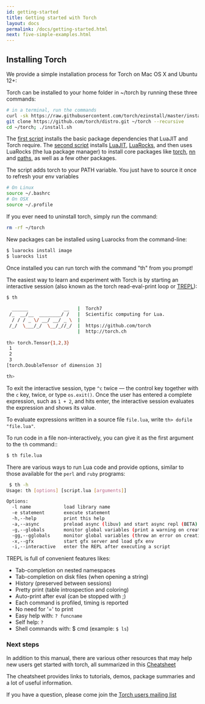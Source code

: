 ```yaml
---
id: getting-started
title: Getting started with Torch
layout: docs
permalink: /docs/getting-started.html
next: five-simple-examples.html
---
```


## Installing Torch

We provide a simple installation process for Torch on Mac OS X and Ubuntu 12+:

Torch can be installed to your home folder in ~/torch by running these three commands:

```bash
# in a terminal, run the commands
curl -sk https://raw.githubusercontent.com/torch/ezinstall/master/install-deps | bash
git clone https://github.com/torch/distro.git ~/torch --recursive
cd ~/torch; ./install.sh
```

The [first script](https://raw.githubusercontent.com/torch/ezinstall/master/install-deps) 
installs the basic package dependencies that LuaJIT and Torch require. 
The [second script](https://raw.githubusercontent.com/torch/distro/master/install.sh) 
installs [LuaJIT](http://luajit.org/luajit.html), [LuaRocks](http://luarocks.org/), 
and then uses LuaRocks (the lua package manager) to install core packages like
[torch](https://github.com/torch/torch7/blob/master/README.md), 
[nn](https://github.com/torch/nn/blob/master/README.md) and 
[paths](https://github.com/torch/paths/blob/master/README.md), as well as a few other packages. 

The script adds torch to your PATH variable. You just have to source it once to refresh your env variables

```bash
# On Linux
source ~/.bashrc
# On OSX
source ~/.profile
```

If you ever need to uninstall torch, simply run the command:

```bash
rm -rf ~/torch
```

New packages can be installed using Luarocks from the command-line:

```bash
$ luarocks install image
$ luarocks list
```

Once installed you can run torch with the command "th" from you prompt!

The easiest way to learn and experiment with Torch is by starting an
interactive session (also known as the torch read-eval-print loop or [TREPL](https://github.com/torch/trepl/blob/master/README.md)):

```bash
$ th
 
  ______             __   |  Torch7                                   
 /_  __/__  ________/ /   |  Scientific computing for Lua.         
  / / / _ \/ __/ __/ _ \  |                                           
 /_/  \___/_/  \__/_//_/  |  https://github.com/torch   
                          |  http://torch.ch            
			  
th> torch.Tensor{1,2,3}
 1
 2
 3
[torch.DoubleTensor of dimension 3]

th>
```

To exit the interactive session, type `^c` twice — the control key
together with the `c` key, twice, or type `os.exit()`.
Once the user has entered a complete expression, such as ``1 + 2``, and
hits enter, the interactive session evaluates the expression and shows
its value. 

To evaluate expressions written in a source file `file.lua`, write
`th> dofile "file.lua"`.

To run code in a file non-interactively, you can give it as the first
argument to the `th` command::

```bash
$ th file.lua
```

There are various ways to run Lua code and provide options, similar to
those available for the ``perl`` and ``ruby`` programs:

```bash
 $ th -h
Usage: th [options] [script.lua [arguments]]

Options:
  -l name            load library name
  -e statement       execute statement
  -h,--help          print this help
  -a,--async         preload async (libuv) and start async repl (BETA)
  -g,--globals       monitor global variables (print a warning on creation/access)
  -gg,--gglobals     monitor global variables (throw an error on creation/access)
  -x,--gfx           start gfx server and load gfx env
  -i,--interactive   enter the REPL after executing a script
```

TREPL is full of convenient features likes:

* Tab-completion on nested namespaces
* Tab-completion on disk files (when opening a string)
* History (preserved between sessions)
* Pretty print (table introspection and coloring)
* Auto-print after eval (can be stopped with ;)
* Each command is profiled, timing is reported
* No need for '=' to print
* Easy help with: `? funcname`
* Self help: `?`
* Shell commands with: $ cmd (example: `$ ls`)

### Next steps

In addition to this manual, there are various other resources that may
help new users get started with torch, all summarized in this [Cheatsheet](https://github.com/torch/torch7/wiki/Cheatsheet)
  
The cheatsheet provides links to tutorials, demos, package summaries and a lot of useful information.

If you have a question, please come join the [Torch users mailing list](https://groups.google.com/forum/embed/?place=forum/torch7#!forum/torch7)
